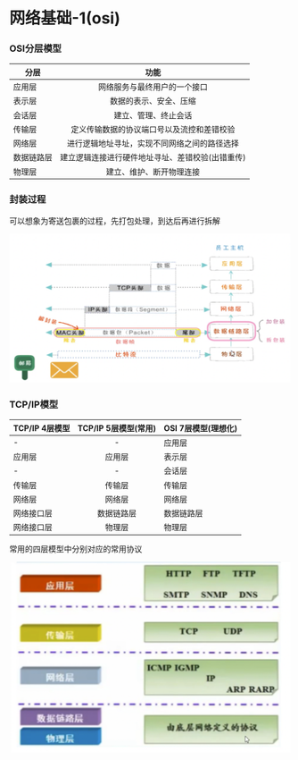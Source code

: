 # 网络基础-1(osi)

### OSI分层模型

分层|功能
-|:-:
应用层|网络服务与最终用户的一个接口
表示层|数据的表示、安全、压缩
会话层|建立、管理、终止会话
传输层|定义传输数据的协议端口号以及流控和差错校验
网络层|进行逻辑地址寻址，实现不同网络之间的路径选择
数据链路层|建立逻辑连接进行硬件地址寻址、差错校验(出错重传)
物理层|建立、维护、断开物理连接

### 封装过程

可以想象为寄送包裹的过程，先打包处理，到达后再进行拆解

![image](image/network/osi打包过程.png)

### TCP/IP模型

TCP/IP 4层模型|TCP/IP 5层模型(常用)|OSI 7层模型(理想化)
-|:-:|:-
-|-|应用层
应用层|应用层|表示层
-|-|会话层
传输层|传输层|传输层
网络层|网络层|网络层
网络接口层|数据链路层|数据链路层
网络接口层|物理层|物理层

常用的四层模型中分别对应的常用协议

![image](image/network/osi对应协议.png)
